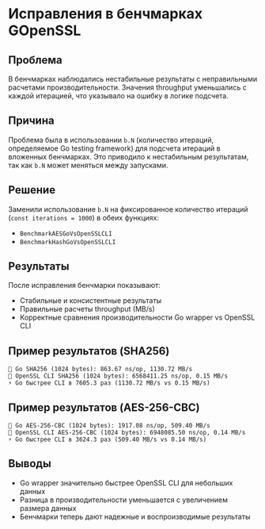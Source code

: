 # Исправления в бенчмарках GOpenSSL

## Проблема
В бенчмарках наблюдались нестабильные результаты с неправильными расчетами производительности. Значения throughput уменьшались с каждой итерацией, что указывало на ошибку в логике подсчета.

## Причина
Проблема была в использовании `b.N` (количество итераций, определяемое Go testing framework) для подсчета итераций в вложенных бенчмарках. Это приводило к нестабильным результатам, так как `b.N` может меняться между запусками.

## Решение
Заменили использование `b.N` на фиксированное количество итераций (`const iterations = 1000`) в обеих функциях:
- `BenchmarkAESGoVsOpenSSLCLI`
- `BenchmarkHashGoVsOpenSSLCLI`

## Результаты
После исправления бенчмарки показывают:
- Стабильные и консистентные результаты
- Правильные расчеты throughput (MB/s)
- Корректные сравнения производительности Go wrapper vs OpenSSL CLI

## Пример результатов (SHA256)
```
🔵 Go SHA256 (1024 bytes): 863.67 ns/op, 1130.72 MB/s
🔴 OpenSSL CLI SHA256 (1024 bytes): 6568411.25 ns/op, 0.15 MB/s
⚡ Go быстрее CLI в 7605.3 раз (1130.72 MB/s vs 0.15 MB/s)
```

## Пример результатов (AES-256-CBC)
```
🔵 Go AES-256-CBC (1024 bytes): 1917.08 ns/op, 509.40 MB/s
🔴 OpenSSL CLI AES-256-CBC (1024 bytes): 6948085.50 ns/op, 0.14 MB/s
⚡ Go быстрее CLI в 3624.3 раз (509.40 MB/s vs 0.14 MB/s)
```

## Выводы
- Go wrapper значительно быстрее OpenSSL CLI для небольших данных
- Разница в производительности уменьшается с увеличением размера данных
- Бенчмарки теперь дают надежные и воспроизводимые результаты 